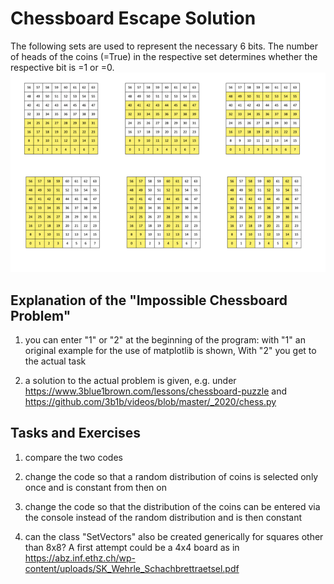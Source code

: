 # Chessboard Escape Solution
The following sets are used to represent the necessary 6 bits. 
The number of heads of the coins (=True) in the respective set determines whether the respective bit is =1 or =0.
![sets.png](sets.png)
## Explanation of the "Impossible Chessboard Problem"

1. you can enter "1" or "2" at the beginning of the program:
with "1" an original example for the use of matplotlib is shown,
With "2" you get to the actual task
 
2. a solution to the actual problem is given, e.g. under
https://www.3blue1brown.com/lessons/chessboard-puzzle
and
https://github.com/3b1b/videos/blob/master/_2020/chess.py
## Tasks and Exercises
1. compare the two codes

2. change the code so that a random distribution of coins is selected only once and is constant from then on

3. change the code so that the distribution of the coins can be entered via the console instead of the random distribution and is then constant

4. can the class "SetVectors" also be created generically for squares other than 8x8? A first attempt could be a 4x4 board as in 
https://abz.inf.ethz.ch/wp-content/uploads/SK_Wehrle_Schachbrettraetsel.pdf 

